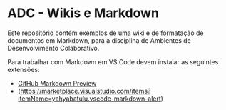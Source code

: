 # ADC - Wikis e Markdown

Este repositório contém exemplos de uma wiki e de formatação de documentos em Markdown, para a disciplina de Ambientes de Desenvolvimento Colaborativo.

Para trabalhar com Markdown em VS Code devem instalar as seguintes extensões:

- [GitHub Markdown Preview](https://marketplace.visualstudio.com/items?itemName=bierner.github-markdown-preview)
- (https://marketplace.visualstudio.com/items?itemName=yahyabatulu.vscode-markdown-alert)
